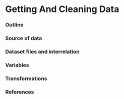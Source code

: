 # Getting And Cleaning Data

### Outline


### Source of data


### Dataset files and interrelation


### Variables


### Transformations


### References

